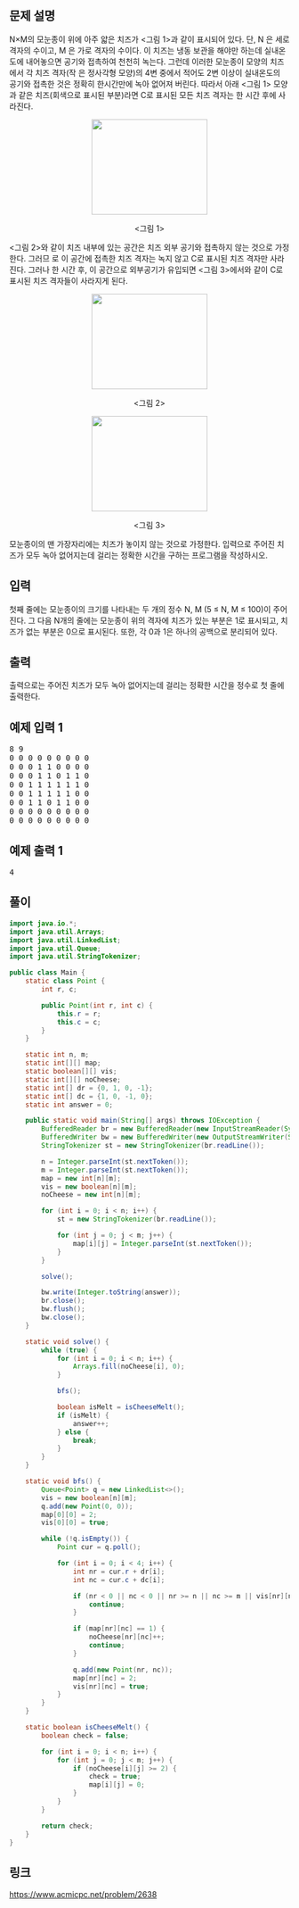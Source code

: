 ## 문제 설명
<p>N&times;M의 모눈종이 위에 아주 얇은 치즈가 &lt;그림 1&gt;과 같이 표시되어 있다. 단, N 은 세로 격자의 수이고, M 은 가로 격자의 수이다. 이 치즈는 냉동 보관을 해야만 하는데 실내온도에 내어놓으면 공기와 접촉하여 천천히 녹는다. 그런데 이러한 모눈종이 모양의 치즈에서 각 치즈 격자(작 은 정사각형 모양)의 4변 중에서 적어도 2변 이상이 실내온도의 공기와 접촉한 것은 정확히 한시간만에 녹아 없어져 버린다. 따라서 아래 &lt;그림 1&gt; 모양과 같은 치즈(회색으로 표시된 부분)라면 C로 표시된 모든 치즈 격자는 한 시간 후에 사라진다.</p>

<p style="text-align: center;"><img alt="" src="https://upload.acmicpc.net/a4998beb-104c-4e37-b3d7-fd91cd81464a/-/preview/" style="width: 208px; height: 171px;" /></p>
<p style="text-align: center;">&lt;그림 1&gt;</p>

<p>&lt;그림 2&gt;와 같이 치즈 내부에 있는 공간은 치즈 외부 공기와 접촉하지 않는 것으로 가정한다. 그러므 로 이 공간에 접촉한 치즈 격자는 녹지 않고 C로 표시된 치즈 격자만 사라진다. 그러나 한 시간 후, 이 공간으로 외부공기가 유입되면 &lt;그림 3&gt;에서와 같이 C로 표시된 치즈 격자들이 사라지게 된다.</p>

<p style="text-align: center;"><img alt="" src="https://upload.acmicpc.net/e5d519ee-53ea-40a6-b970-710cca0db128/-/preview/" style="width: 208px; height: 171px;" /></p>
<p style="text-align: center;">&lt;그림 2&gt;</p>

<p style="text-align: center;"><img alt="" src="https://upload.acmicpc.net/a00b876a-86dc-4a82-a030-603a9b1593cc/-/preview/" style="width: 208px; height: 171px;" /></p>

<p style="text-align: center;">&lt;그림 3&gt;</p>

<p>모눈종이의 맨 가장자리에는 치즈가 놓이지 않는 것으로 가정한다. 입력으로 주어진 치즈가 모두 녹아 없어지는데 걸리는 정확한 시간을 구하는 프로그램을 작성하시오.</p>
<h2>입력</h2>
<p>첫째 줄에는 모눈종이의 크기를 나타내는 두 개의 정수 N, M (5 &le; N, M &le; 100)이 주어진다. 그 다음 N개의 줄에는 모눈종이 위의 격자에 치즈가 있는 부분은 1로 표시되고, 치즈가 없는 부분은 0으로 표시된다. 또한, 각 0과 1은 하나의 공백으로 분리되어 있다.</p>
<h2>출력</h2>
<p>출력으로는 주어진 치즈가 모두 녹아 없어지는데 걸리는 정확한 시간을 정수로 첫 줄에 출력한다.</p>
<h2>예제 입력 1</h2>
<pre class="sampledata" id="sample-input-1">8 9
0 0 0 0 0 0 0 0 0
0 0 0 1 1 0 0 0 0
0 0 0 1 1 0 1 1 0
0 0 1 1 1 1 1 1 0
0 0 1 1 1 1 1 0 0
0 0 1 1 0 1 1 0 0
0 0 0 0 0 0 0 0 0
0 0 0 0 0 0 0 0 0
</pre>
<h2>예제 출력 1</h2>
<pre class="sampledata" id="sample-output-1">4</pre>

## 풀이
``` java
import java.io.*;
import java.util.Arrays;
import java.util.LinkedList;
import java.util.Queue;
import java.util.StringTokenizer;

public class Main {
    static class Point {
        int r, c;

        public Point(int r, int c) {
            this.r = r;
            this.c = c;
        }
    }

    static int n, m;
    static int[][] map;
    static boolean[][] vis;
    static int[][] noCheese;
    static int[] dr = {0, 1, 0, -1};
    static int[] dc = {1, 0, -1, 0};
    static int answer = 0;

    public static void main(String[] args) throws IOException {
        BufferedReader br = new BufferedReader(new InputStreamReader(System.in));
        BufferedWriter bw = new BufferedWriter(new OutputStreamWriter(System.out));
        StringTokenizer st = new StringTokenizer(br.readLine());

        n = Integer.parseInt(st.nextToken());
        m = Integer.parseInt(st.nextToken());
        map = new int[n][m];
        vis = new boolean[n][m];
        noCheese = new int[n][m];

        for (int i = 0; i < n; i++) {
            st = new StringTokenizer(br.readLine());

            for (int j = 0; j < m; j++) {
                map[i][j] = Integer.parseInt(st.nextToken());
            }
        }

        solve();

        bw.write(Integer.toString(answer));
        br.close();
        bw.flush();
        bw.close();
    }

    static void solve() {
        while (true) {
            for (int i = 0; i < n; i++) {
                Arrays.fill(noCheese[i], 0);
            }

            bfs();

            boolean isMelt = isCheeseMelt();
            if (isMelt) {
                answer++;
            } else {
                break;
            }
        }
    }

    static void bfs() {
        Queue<Point> q = new LinkedList<>();
        vis = new boolean[n][m];
        q.add(new Point(0, 0));
        map[0][0] = 2;
        vis[0][0] = true;

        while (!q.isEmpty()) {
            Point cur = q.poll();

            for (int i = 0; i < 4; i++) {
                int nr = cur.r + dr[i];
                int nc = cur.c + dc[i];

                if (nr < 0 || nc < 0 || nr >= n || nc >= m || vis[nr][nc]) {
                    continue;
                }

                if (map[nr][nc] == 1) {
                    noCheese[nr][nc]++;
                    continue;
                }

                q.add(new Point(nr, nc));
                map[nr][nc] = 2;
                vis[nr][nc] = true;
            }
        }
    }

    static boolean isCheeseMelt() {
        boolean check = false;

        for (int i = 0; i < n; i++) {
            for (int j = 0; j < m; j++) {
                if (noCheese[i][j] >= 2) {
                    check = true;
                    map[i][j] = 0;
                }
            }
        }

        return check;
    }
}
```

## 링크
https://www.acmicpc.net/problem/2638

